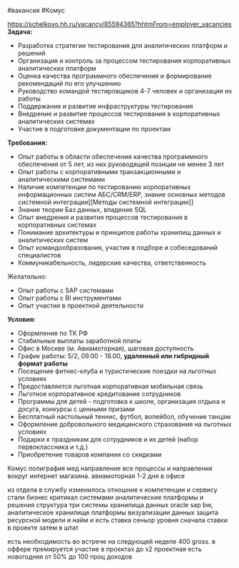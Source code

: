 #вакансия #Комус

https://schelkovo.hh.ru/vacancy/85594365?hhtmFrom=employer_vacancies
**Задача:**

- Разработка стратегии тестирования для аналитических платформ и решений
- Организация и контроль за процессом тестирования корпоративных аналитических платформ
- Оценка качества программного обеспечения и формирование рекомендаций по его улучшению
- Руководство командой тестировщиков 4-7 человек и организация их работы
- Поддержание и развитие инфраструктуры тестирования
- Внедрение и развитие процессов тестирования в корпоративных аналитических системах
- Участие в подготовке документации по проектам

**Требования:**

- Опыт работы в области обеспечения качества программного обеспечения от 5 лет, из них руководящей позиции не менее 3 лет
- Опыт работы с корпоративными транзакционными и аналитическими системами
- Наличие компетенции по тестированию корпоративных информационных систем АБС/CRM/ERP, знание основных методов системной интеграции[[Методы системной интеграции]]
- Знание теории Баз данных, владение SQL
- Опыт внедрения и развития процессов тестирования в корпоративных системах
- Понимание архитектуры и принципов работы хранилищ данных и аналитических систем
- Опыт командообразования, участия в подборе и собеседований специалистов
- Коммуникабельность, лидерские качества, ответственность

Желательно:

- Опыт работы с SAP системами
- Опыт работы c BI инструментами
- Опыт участия в проектной деятельности

**Условия:**

- Оформление по ТК РФ
- Стабильные выплаты заработной платы
- Офис в Москве (м. Авиамоторная), шаговая доступность
- График работы: 5/2, 09.00 - 18.00, **удаленный или гибридный формат работы**
- Посещение фитнес-клуба и туристические поездки на льготных условиях
- Предоставляется льготная корпоративная мобильная связь
- Льготное корпоративное кредитование сотрудников
- Программы для детей - подготовка к школе, организация отдыха и досуга, конкурсы с ценными призами
- Бесплатный настольный теннис, футбол, волейбол, обучение танцам
- Оформление добровольного медицинского страхования на льготных условиях
- Подарки к праздникам для сотрудников и их детей (набор первоклассника и т.д.)
- Приобретение товаров компании со скидками



Комус
полиграфия мед направление
все процессы и направления вокруг интернет магазина.
авиамоторная 1-2 дня в офисе

из отдела в службу 
изменилось отношние к компетенции и сервису
стали бизнес критикал системами аналитические платформы и решения
структура 
три системы хранилища данных oracle sap bw, аналитическое хранилище
платформы визуализации данных
защита ресурсной модели и найм
и есть ставка сеньор уровня
сначала ставки в проекте затем в штат

есть необходимость во встрече на следующей неделе 400 gross. в оффере
премируется участие в проектах до х2 проектная
есть новогодняя от 50% до 100 проц доходов
